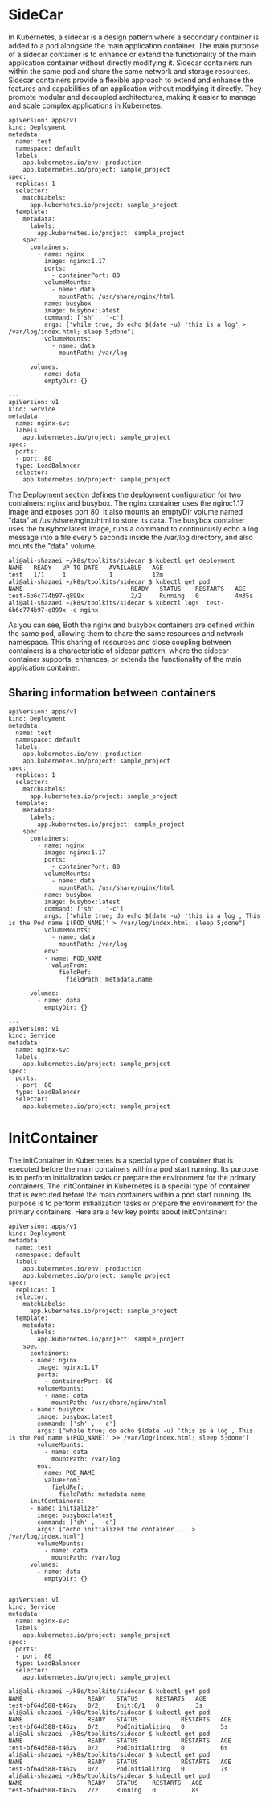 # SideCar
In Kubernetes, a sidecar is a design pattern where a secondary container is added to a pod alongside the main application container. The main purpose of a sidecar container is to enhance or extend the functionality of the main application container without directly modifying it. Sidecar containers run within the same pod and share the same network and storage resources.
Sidecar containers provide a flexible approach to extend and enhance the features and capabilities of an application without modifying it directly. They promote modular and decoupled architectures, making it easier to manage and scale complex applications in Kubernetes.
```
apiVersion: apps/v1
kind: Deployment
metadata:
  name: test
  namespace: default
  labels:
    app.kubernetes.io/env: production
    app.kubernetes.io/project: sample_project
spec:
  replicas: 1
  selector:
    matchLabels:
      app.kubernetes.io/project: sample_project
  template:
    metadata:
      labels:
        app.kubernetes.io/project: sample_project
    spec:
      containers:
        - name: nginx
          image: nginx:1.17
          ports:
            - containerPort: 80
          volumeMounts:
            - name: data
              mountPath: /usr/share/nginx/html
        - name: busybox
          image: busybox:latest
          command: ['sh' , '-c']
          args: ["while true; do echo $(date -u) 'this is a log' > /var/log/index.html; sleep 5;done"]
          volumeMounts:
            - name: data
              mountPath: /var/log

      volumes:
        - name: data
          emptyDir: {}

---
apiVersion: v1
kind: Service
metadata:
  name: nginx-svc
  labels:
    app.kubernetes.io/project: sample_project
spec:
  ports:
  - port: 80
  type: LoadBalancer
  selector:
    app.kubernetes.io/project: sample_project

```

The Deployment section defines the deployment configuration for two containers: nginx and busybox. The nginx container uses the nginx:1.17 image and exposes port 80. It also mounts an emptyDir volume named "data" at /usr/share/nginx/html to store its data. The busybox container uses the busybox:latest image, runs a command to continuously echo a log message into a file every 5 seconds inside the /var/log directory, and also mounts the "data" volume. 

```
ali@ali-shazaei ~/k8s/toolkits/sidecar $ kubectl get deployment
NAME   READY   UP-TO-DATE   AVAILABLE   AGE
test   1/1     1            1           12m
ali@ali-shazaei ~/k8s/toolkits/sidecar $ kubectl get pod
NAME                              READY   STATUS    RESTARTS   AGE
test-6b6c774b97-q899x             2/2     Running   0          4m35s
ali@ali-shazaei ~/k8s/toolkits/sidecar $ kubectl logs  test-6b6c774b97-q899x -c nginx
```
As you can see, Both the nginx and busybox containers are defined within the same pod, allowing them to share the same resources and network namespace. This sharing of resources and close coupling between containers is a characteristic of sidecar pattern, where the sidecar container supports, enhances, or extends the functionality of the main application container.


## Sharing information between containers
```
apiVersion: apps/v1
kind: Deployment
metadata:
  name: test
  namespace: default
  labels:
    app.kubernetes.io/env: production
    app.kubernetes.io/project: sample_project
spec:
  replicas: 1
  selector:
    matchLabels:
      app.kubernetes.io/project: sample_project
  template:
    metadata:
      labels:
        app.kubernetes.io/project: sample_project
    spec:
      containers:
        - name: nginx
          image: nginx:1.17
          ports:
            - containerPort: 80
          volumeMounts:
            - name: data
              mountPath: /usr/share/nginx/html
        - name: busybox
          image: busybox:latest
          command: ['sh' , '-c']
          args: ["while true; do echo $(date -u) 'this is a log , This is the Pod name $(POD_NAME)' > /var/log/index.html; sleep 5;done"]
          volumeMounts:
            - name: data
              mountPath: /var/log
          env:
          - name: POD_NAME
            valueFrom:
              fieldRef:
                fieldPath: metadata.name

      volumes:
        - name: data
          emptyDir: {}

---
apiVersion: v1
kind: Service
metadata:
  name: nginx-svc
  labels:
    app.kubernetes.io/project: sample_project
spec:
  ports:
  - port: 80
  type: LoadBalancer
  selector:
    app.kubernetes.io/project: sample_project
```

# InitContainer
The initContainer in Kubernetes is a special type of container that is executed before the main containers within a pod start running. Its purpose is to perform initialization tasks or prepare the environment for the primary containers.
The initContainer in Kubernetes is a special type of container that is executed before the main containers within a pod start running. Its purpose is to perform initialization tasks or prepare the environment for the primary containers. Here are a few key points about initContainer:

```
apiVersion: apps/v1
kind: Deployment
metadata:
  name: test
  namespace: default
  labels:
    app.kubernetes.io/env: production
    app.kubernetes.io/project: sample_project
spec:
  replicas: 1
  selector:
    matchLabels:
      app.kubernetes.io/project: sample_project
  template:
    metadata:
      labels:
        app.kubernetes.io/project: sample_project
    spec:
      containers:
      - name: nginx
        image: nginx:1.17
        ports:
          - containerPort: 80
        volumeMounts:
          - name: data
            mountPath: /usr/share/nginx/html
      - name: busybox
        image: busybox:latest
        command: ['sh' , '-c']
        args: ["while true; do echo $(date -u) 'this is a log , This is the Pod name $(POD_NAME)' >> /var/log/index.html; sleep 5;done"]
        volumeMounts:
          - name: data
            mountPath: /var/log
        env:
        - name: POD_NAME
          valueFrom:
            fieldRef:
              fieldPath: metadata.name
      initContainers:
      - name: initializer
        image: busybox:latest
        command: ['sh' , '-c']
        args: ["echo initialized the container ... > /var/log/index.html"]
        volumeMounts:
          - name: data
            mountPath: /var/log
      volumes:
        - name: data
          emptyDir: {}

---
apiVersion: v1
kind: Service
metadata:
  name: nginx-svc
  labels:
    app.kubernetes.io/project: sample_project
spec:
  ports:
  - port: 80
  type: LoadBalancer
  selector:
    app.kubernetes.io/project: sample_project
```

```
ali@ali-shazaei ~/k8s/toolkits/sidecar $ kubectl get pod
NAME                  READY   STATUS     RESTARTS   AGE
test-bf64d588-t46zv   0/2     Init:0/1   0          3s
ali@ali-shazaei ~/k8s/toolkits/sidecar $ kubectl get pod
NAME                  READY   STATUS            RESTARTS   AGE
test-bf64d588-t46zv   0/2     PodInitializing   0          5s
ali@ali-shazaei ~/k8s/toolkits/sidecar $ kubectl get pod
NAME                  READY   STATUS            RESTARTS   AGE
test-bf64d588-t46zv   0/2     PodInitializing   0          6s
ali@ali-shazaei ~/k8s/toolkits/sidecar $ kubectl get pod
NAME                  READY   STATUS            RESTARTS   AGE
test-bf64d588-t46zv   0/2     PodInitializing   0          7s
ali@ali-shazaei ~/k8s/toolkits/sidecar $ kubectl get pod
NAME                  READY   STATUS    RESTARTS   AGE
test-bf64d588-t46zv   2/2     Running   0          8s
```